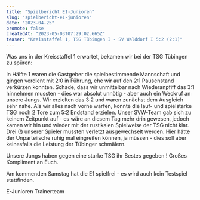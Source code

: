 ```yaml
---
title: "Spielbericht E1-Junioren"
slug: "spielbericht-e1-junioren"
date: "2023-04-25"
promote: false
createdAt: "2023-05-03T07:29:02.665Z"
teaser: "Kreisstaffel 1, TSG Tübingen I - SV Walddorf I 5:2 (2:1)"
---
```

Was uns in der Kreisstaffel 1 erwartet, bekamen wir bei der TSG Tübingen zu spüren:

In Hälfte 1 waren die Gastgeber die spielbestimmende Mannschaft und gingen verdient mit 2:0 in Führung, ehe wir auf den 2:1 Pausenstand verkürzen konnten. Schade, dass wir unmittelbar nach Wiederanpfiff das 3:1 hinnehmen mussten - dies war absolut unnötig - aber auch ein Weckruf an unsere Jungs. Wir erzielten das 3:2 und waren zunächst dem Ausgleich sehr nahe. Als wir alles nach vorne warfen, konnte die lauf- und spielstarke TSG noch 2 Tore zum 5:2 Endstand erzielen. Unser SVW-Team gab sich zu keinem Zeitpunkt auf - es wäre an diesem Tag mehr drin gewesen, jedoch kamen wir hin und wieder mit der rustikalen Spielweise der TSG nicht klar. Drei (!) unserer Spieler mussten verletzt ausgewechselt werden. Hier hätte der Unparteiische ruhig mal eingreifen können, ja müssen - dies soll aber keinesfalls die Leistung der Tübinger schmälern.

Unsere Jungs haben gegen eine starke TSG ihr Bestes gegeben ! Großes Kompliment an Euch.

Am kommenden Samstag hat die E1 spielfrei - es wird auch kein Testspiel stattfinden.

E-Junioren Trainerteam
